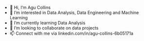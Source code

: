 - 👋 Hi, I’m Agu Collins
- 👀 I’m interested in Data Analysis, Data Engineering and Machine Learning
- 🌱 I’m currently learning Data Analysis
- 💞️ I’m looking to collaborate on data projects
- 📫 Connect with me via linkedin.com/in/agu-collins-6b05171a

<!---
Ecagu/Ecagu is a ✨ special ✨ repository because its `README.md` (this file) appears on your GitHub profile.
You can click the Preview link to take a look at your changes.
--->
